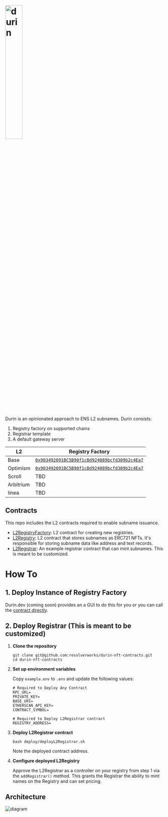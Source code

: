 # <img src="https://github.com/user-attachments/assets/4f01ef6e-3c1e-4201-83db-fac4b383a3b0" alt="durin" width="33%">

Durin is an opinionated approach to ENS L2 subnames. Durin consists:


1. Registry factory on supported chains
2. Registrar template
3. A default gateway server

| L2        | Registry Factory                                                                                                                   |
| --------- | ---------------------------------------------------------------------------------------------------------------------------------- |
| Base      | [`0x903492091BC5B90f1cBd924089bcfd309b2c4Ea7`](https://basescan.org/address/0x903492091bc5b90f1cbd924089bcfd309b2c4ea7)            |
| Optimism  | [`0x903492091BC5B90f1cBd924089bcfd309b2c4Ea7`](https://optimistic.etherscan.io/address/0x903492091bc5b90f1cbd924089bcfd309b2c4ea7) |
| Scroll    | TBD                                                                                                                                |
| Arbitrium | TBD                                                                                                                                |
| linea     | TBD                                                                                                                                |

## Contracts

This repo includes the L2 contracts required to enable subname issuance.

- [L2RegistryFactory](./src/L2RegistryFactory.sol): L2 contract for creating new registries.
- [L2Registry](./src/L2Registry.sol): L2 contract that stores subnames as ERC721 NFTs.
  It's responsible for storing subname data like address and text records.
- [L2Registrar](./src/L2Registrar.sol): An example registrar contract that can mint subnames. This is meant to be customized.

# How To

## 1. Deploy Instance of Registry Factory

Durin.dev (coming soon) provides an a GUI to do this for you or you can call the [contract directly](https://basescan.org/address/0x903492091bc5b90f1cbd924089bcfd309b2c4ea7#writeContract).

## 2. Deploy Registrar (This is meant to be customized)

1. **Clone the repository**

   ```shell
   git clone git@github.com:resolverworks/durin-nft-contracts.git
   cd durin-nft-contracts
   ```

2. **Set up environment variables**

   Copy `example.env` to `.env` and update the following values:

   ```env
   # Required to Deploy Any Contract
   RPC_URL=
   PRIVATE_KEY=
   BASE_URI=
   ETHERSCAN_API_KEY=
   CONTRACT_SYMBOL=

   # Required to Deploy L2Registrar contract
   REGISTRY_ADDRESS=
   ```

3. **Deploy L2Registrar contract**

   ```shell
   bash deploy/deployL2Registrar.sh
   ```

   Note the deployed contract address.

4. **Configure deployed L2Registry**

   Approve the L2Registrar as a controller on your registry from step 1 via the `addRegistrar()` method. This grants the Registrar the ability to mint names on the Registry and can set pricing.

## Architecture

![diagram](https://github.com/user-attachments/assets/0ce15738-8689-4177-9efb-8bbc05d7404a)
